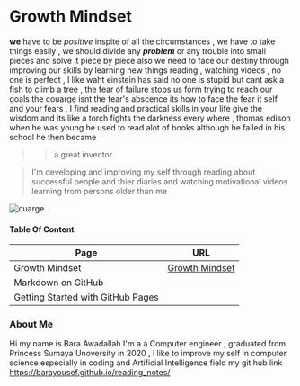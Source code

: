 # Growth Mindset  

**we** have to be *positive* inspite of all the circumstances , we have to take things easily , we should divide any ***problem*** or any trouble into small pieces and solve it piece by piece
also we need to face our destiny through improving our skills by learning new things reading , watching videos , no one is perfect , I like waht einstein has said no one is stupid 
but cant ask a fish to climb a tree , the fear of failure stops us form trying to reach our goals the couarge isnt the fear's abscence its how to face the fear it self and your  fears , I find reading and practical skills in your life give the wisdom and its like a torch fights the darkness every where , thomas edison when he was young he used to read alot of books although he failed in his school he then became 
>> a great inventor 


> I'm developing and improving my self through reading about successful people and thier diaries and watching motivational videos learning from persons older than me

![cuarge](https://i.pinimg.com/564x/2c/04/52/2c0452f8953e2b8eb2b2d20e29451dda.jpg)

#### Table Of Content ####

| **Page**  | **URL**  |   
|---|---|
|  Growth Mindset | [Growth Mindset](https://www.atlassian.com/blog/inside-atlassian/growth-mindset)  |  
| Markdown on GitHub  |   |   
|  Getting Started with GitHub Pages |   |   



### About Me
Hi my name is Bara Awadallah I'm a a Computer engineer , graduated from Princess Sumaya Unoversity in 2020 , i like to improve my self in computer science especially in coding and Artificial Intelligence field my git hub link https://barayousef.github.io/reading_notes/

